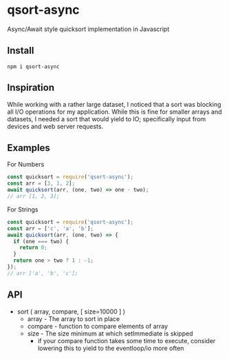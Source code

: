 # qsort-async
Async/Await style quicksort implementation in Javascript

## Install
```npm i qsort-async```

## Inspiration 
While working with a rather large dataset, I noticed that a sort was blocking all I/O operations for my
application. While this is fine for smaller arrays and datasets, I needed a sort that would yield to IO; specifically
input from devices and web server requests.

## Examples
For Numbers
```javascript
const quicksort = require('qsort-async');
const arr = [3, 1, 2];
await quicksort(arr, (one, two) => one - two);
// arr [1, 2, 3];
```

For Strings
```javascript
const quicksort = require('qsort-async');
const arr = ['c', 'a', 'b'];
await quicksort(arr, (one, two) => {
  if (one === two) {
    return 0;
  }
  return one > two ? 1 : -1;
});
// arr ['a', 'b', 'c'];
```

## API
- sort ( array, compare, [ size=10000 ] )
  - array - The array to sort in place
  - compare - function to compare elements of array
  - size - The size minimum at which setImmediate is skipped
    - if your compare function takes some time to execute, consider lowering this to yield to the eventloop/io more often
